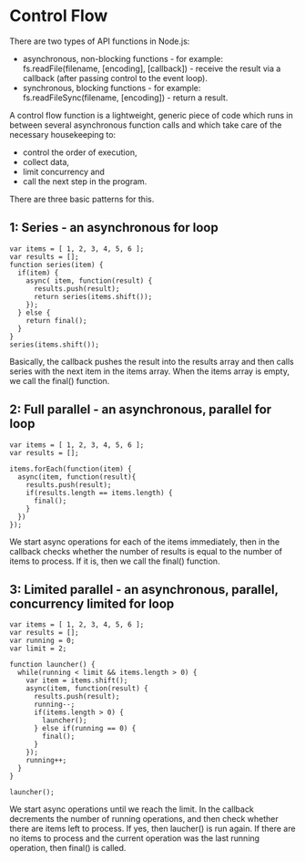 # Control Flow

There are two types of API functions in Node.js:

- asynchronous, non-blocking functions - for example: fs.readFile(filename, [encoding], [callback]) - receive the result via a callback (after passing control to the event loop).
- synchronous, blocking functions - for example: fs.readFileSync(filename, [encoding]) - return a result.

A control flow function is a lightweight, generic piece of code which runs in between several asynchronous function calls and which take care of the necessary housekeeping to:

- control the order of execution,
- collect data,
- limit concurrency and
- call the next step in the program.

There are three basic patterns for this.

## 1: Series - an asynchronous for loop

```
var items = [ 1, 2, 3, 4, 5, 6 ];
var results = [];
function series(item) {
  if(item) {
    async( item, function(result) {
      results.push(result);
      return series(items.shift());
    });
  } else {
    return final();
  }
}
series(items.shift());
```

Basically, the callback pushes the result into the results array and then calls series with the next item in the items array. When the items array is empty, we call the final() function.

## 2: Full parallel - an asynchronous, parallel for loop

```
var items = [ 1, 2, 3, 4, 5, 6 ];
var results = [];

items.forEach(function(item) {
  async(item, function(result){
    results.push(result);
    if(results.length == items.length) {
      final();
    }
  })
});
```

We start async operations for each of the items immediately, then in the callback checks whether the number of results is equal to the number of items to process. If it is, then we call the final() function.

## 3: Limited parallel - an asynchronous, parallel, concurrency limited for loop

```
var items = [ 1, 2, 3, 4, 5, 6 ];
var results = [];
var running = 0;
var limit = 2;

function launcher() {
  while(running < limit && items.length > 0) {
    var item = items.shift();
    async(item, function(result) {
      results.push(result);
      running--;
      if(items.length > 0) {
        launcher();
      } else if(running == 0) {
        final();
      }
    });
    running++;
  }
}

launcher();
```

We start async operations until we reach the limit. In the callback decrements the number of running operations, and then check whether there are items left to process. If yes, then laucher() is run again. If there are no items to process and the current operation was the last running operation, then final() is called.
